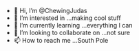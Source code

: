 - 👋 Hi, I’m @ChewingJudas
- 👀 I’m interested in ...making cool stuff
- 🌱 I’m currently learning ...everything I can
- 💞️ I’m looking to collaborate on ...not sure
- 📫 How to reach me ...South Pole

<!---
ChewingJudas/ChewingJudas is a ✨ special ✨ repository because its `README.md` (this file) appears on your GitHub profile.
You can click the Preview link to take a look at your changes.
--->
